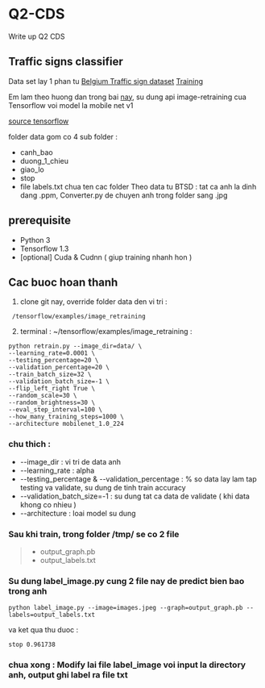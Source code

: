 # Q2-CDS
Write up Q2 CDS

## Traffic signs classifier 

Data set lay 1 phan tu [Belgium Traffic sign dataset](http://btsd.ethz.ch/shareddata/)
[Training](http://btsd.ethz.ch/shareddata/BelgiumTSC/BelgiumTSC_Training.zip)

Em lam theo huong dan trong bai [nay](https://hackernoon.com/creating-insanely-fast-image-classifiers-with-mobilenet-in-tensorflow-f030ce0a2991), su dung api image-retraining cua Tensorflow voi model la mobile net v1

[source tensorflow](https://github.com/tensorflow/tensorflow/tree/master/tensorflow/examples/image_retraining)

folder data gom co 4 sub folder :
 - canh_bao 
 - duong_1_chieu
 - giao_lo
 - stop
 - file labels.txt chua ten cac folder
Theo data tu BTSD : tat ca anh la dinh dang .ppm, Converter.py de chuyen anh trong folder sang .jpg
## prerequisite
 - Python 3
 - Tensorflow 1.3
 - [optional] Cuda & Cudnn ( giup training nhanh hon )
 
## Cac buoc hoan thanh
 1. clone git nay, override folder data den vi tri : 
 ```
  /tensorflow/examples/image_retraining
 ```
 2. terminal : ~/tensorflow/examples/image_retraining :
 ```
 python retrain.py --image_dir=data/ \
 --learning_rate=0.0001 \
 --testing_percentage=20 \
 --validation_percentage=20 \
 --train_batch_size=32 \
 --validation_batch_size=-1 \
 --flip_left_right True \
 --random_scale=30 \
 --random_brightness=30 \
 --eval_step_interval=100 \
 --how_many_training_steps=1000 \
 --architecture mobilenet_1.0_224

 ```
### chu thich : 

 - --image_dir : vi tri de data anh
 - --learning_rate : alpha
 - --testing_percentage & --validation_percentage : % so data lay lam tap testing va validate, su dung de tinh train accuracy
 - --validation_batch_size=-1 : su dung tat ca data de validate ( khi data khong co nhieu )
 - --architecture : loai model su dung
### Sau khi train, trong folder /tmp/ se co 2 file
> - output_graph.pb
> - output_labels.txt
 
### Su dung label_image.py cung 2 file nay de predict bien bao trong anh
 ```
 python label_image.py --image=images.jpeg --graph=output_graph.pb --labels=output_labels.txt
 ```
 va ket qua thu duoc :
 ```
 stop 0.961738

 ```
 ### chua xong : Modify lai file label_image voi input la directory anh, output ghi label ra file txt

 
